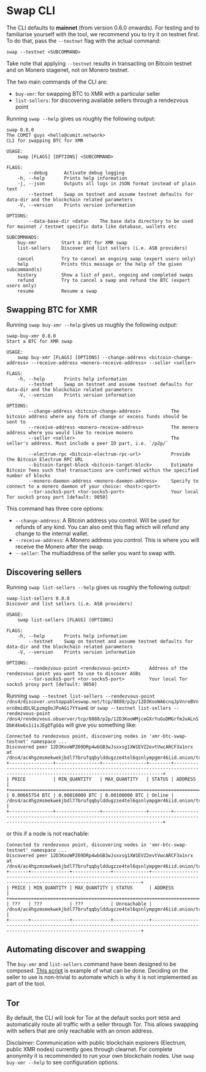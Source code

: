 # Swap CLI

The CLI defaults to **mainnet** (from version 0.6.0 onwards).
For testing and to familiarise yourself with the tool, we recommend you to try it on testnet first.
To do that, pass the `--testnet` flag with the actual command:

```shell
swap --testnet <SUBCOMMAND>
```

Take note that applying `--testnet` results in transacting on Bitcoin testnet and on Monero stagenet, not on Monero testnet.

The two main commands of the CLI are:

- `buy-xmr`: for swapping BTC to XMR with a particular seller
- `list-sellers`: for discovering available sellers through a rendezvous point

Running `swap --help` gives us roughly the following output:

```
swap 0.8.0
The COMIT guys <hello@comit.network>
CLI for swapping BTC for XMR

USAGE:
    swap [FLAGS] [OPTIONS] <SUBCOMMAND>

FLAGS:
        --debug      Activate debug logging
    -h, --help       Prints help information
    -j, --json       Outputs all logs in JSON format instead of plain text
        --testnet    Swap on testnet and assume testnet defaults for data-dir and the blockchain related parameters
    -V, --version    Prints version information

OPTIONS:
        --data-base-dir <data>    The base data directory to be used for mainnet / testnet specific data like database, wallets etc

SUBCOMMANDS:
    buy-xmr         Start a BTC for XMR swap
    list-sellers    Discover and list sellers (i.e. ASB providers)

    cancel          Try to cancel an ongoing swap (expert users only)
    help            Prints this message or the help of the given subcommand(s)
    history         Show a list of past, ongoing and completed swaps
    refund          Try to cancel a swap and refund the BTC (expert users only)
    resume          Resume a swap
```

## Swapping BTC for XMR

Running `swap buy-xmr --help` gives us roughly the following output:

```
swap-buy-xmr 0.8.0
Start a BTC for XMR swap

USAGE:
    swap buy-xmr [FLAGS] [OPTIONS] --change-address <bitcoin-change-address> --receive-address <monero-receive-address> --seller <seller>

FLAGS:
    -h, --help       Prints help information
        --testnet    Swap on testnet and assume testnet defaults for data-dir and the blockchain related parameters
    -V, --version    Prints version information

OPTIONS:
        --change-address <bitcoin-change-address>           The bitcoin address where any form of change or excess funds should be sent to
        --receive-address <monero-receive-address>          The monero address where you would like to receive monero
        --seller <seller>                                   The seller's address. Must include a peer ID part, i.e. `/p2p/`

        --electrum-rpc <bitcoin-electrum-rpc-url>           Provide the Bitcoin Electrum RPC URL
        --bitcoin-target-block <bitcoin-target-block>       Estimate Bitcoin fees such that transactions are confirmed within the specified number of blocks
        --monero-daemon-address <monero-daemon-address>     Specify to connect to a monero daemon of your choice: <host>:<port>
        --tor-socks5-port <tor-socks5-port>                 Your local Tor socks5 proxy port [default: 9050]
```

This command has three core options:

- `--change-address`: A Bitcoin address you control. Will be used for refunds of any kind. You can also omit this flag which will refund any change to the internal wallet.
- `--receive-address`: A Monero address you control. This is where you will receive the Monero after the swap.
- `--seller`: The multiaddress of the seller you want to swap with.

## Discovering sellers

Running `swap list-sellers --help` gives us roughly the following output:

```
swap-list-sellers 0.8.0
Discover and list sellers (i.e. ASB providers)

USAGE:
    swap list-sellers [FLAGS] [OPTIONS]

FLAGS:
    -h, --help       Prints help information
        --testnet    Swap on testnet and assume testnet defaults for data-dir and the blockchain related parameters
    -V, --version    Prints version information

OPTIONS:
        --rendezvous-point <rendezvous-point>       Address of the rendezvous point you want to use to discover ASBs
        --tor-socks5-port <tor-socks5-port>         Your local Tor socks5 proxy port [default: 9050]
```

Running `swap --testnet list-sellers --rendezvous-point /dns4/discover.unstoppableswap.net/tcp/8888/p2p/12D3KooWA6cnqJpVnreBVnoro8midDL9Lpzmg8oJPoAGi7YYaamE`
or `swap --testnet list-sellers --rendezvous-point /dns4/rendezvous.observer/tcp/8888/p2p/12D3KooWMjceGXrYuGuDMGrfmJxALnSDbK4km6s1i1sJEgDTgGQa`
will give you something like:

```
Connected to rendezvous point, discovering nodes in 'xmr-btc-swap-testnet' namespace ...
Discovered peer 12D3KooWPZ69DRp4wbGB3wJsxxsg1XW1EVZ2evtVwcARCF3a1nrx at /dns4/ac4hgzmsmekwekjbdl77brufqqbylddugzze4tel6qsnlympgmr46iid.onion/tcp/8765
+----------------+----------------+----------------+--------+----------------------------------------------------------------------------------------------------------------------------------------+
| PRICE          | MIN_QUANTITY   | MAX_QUANTITY   | STATUS | ADDRESS                                                                                                                                |
+====================================================================================================================================================================================================+
| 0.00665754 BTC | 0.00010000 BTC | 0.00100000 BTC | Online | /dns4/ac4hgzmsmekwekjbdl77brufqqbylddugzze4tel6qsnlympgmr46iid.onion/tcp/8765/p2p/12D3KooWPZ69DRp4wbGB3wJsxxsg1XW1EVZ2evtVwcARCF3a1nrx |
+----------------+----------------+----------------+--------+----------------------------------------------------------------------------------------------------------------------------------------+
```

or this if a node is not reachable:

```
Connected to rendezvous point, discovering nodes in 'xmr-btc-swap-testnet' namespace ...
Discovered peer 12D3KooWPZ69DRp4wbGB3wJsxxsg1XW1EVZ2evtVwcARCF3a1nrx at /dns4/ac4hgzmsmekwekjbdl77brufqqbylddugzze4tel6qsnlympgmr46iid.onion/tcp/8765
+-------+--------------+--------------+-------------+----------------------------------------------------------------------------------------------------------------------------------------+
| PRICE | MIN_QUANTITY | MAX_QUANTITY | STATUS      | ADDRESS                                                                                                                                |
+============================================================================================================================================================================================+
| ???   | ???          | ???          | Unreachable | /dns4/ac4hgzmsmekwekjbdl77brufqqbylddugzze4tel6qsnlympgmr46iid.onion/tcp/8765/p2p/12D3KooWPZ69DRp4wbGB3wJsxxsg1XW1EVZ2evtVwcARCF3a1nrx |
+-------+--------------+--------------+-------------+----------------------------------------------------------------------------------------------------------------------------------------+
```

## Automating discover and swapping

The `buy-xmr` and `list-sellers` command have been designed to be composed.
[This script](./discover_and_take.sh) is example of what can be done.
Deciding on the seller to use is non-trivial to automate which is why it is not implemented as part of the tool.

## Tor

By default, the CLI will look for Tor at the default socks port `9050` and automatically route all traffic with a seller through Tor.
This allows swapping with sellers that are only reachable with an onion address.

Disclaimer:
Communication with public blockchain explorers (Electrum, public XMR nodes) currently goes through clearnet.
For complete anonymity it is recommended to run your own blockchain nodes.
Use `swap buy-xmr --help` to see configuration options.
